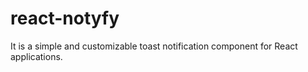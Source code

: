 # react-notyfy
It is a simple and customizable toast notification component for React applications.
